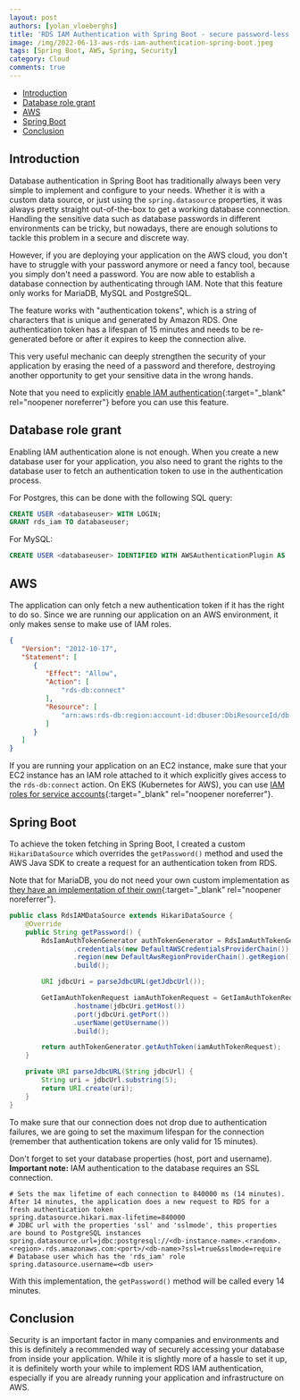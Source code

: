 ```yaml
---
layout: post
authors: [yolan_vloeberghs]
title: 'RDS IAM Authentication with Spring Boot - secure password-less database authentication on AWS'
image: /img/2022-06-13-aws-rds-iam-authentication-spring-boot.jpeg
tags: [Spring Boot, AWS, Spring, Security]
category: Cloud
comments: true
---
```


- [Introduction](#introduction)
- [Database role grant](#database-role-grant)
- [AWS](#aws)
- [Spring Boot](#spring-boot)
- [Conclusion](#conclusion)

## Introduction
Database authentication in Spring Boot has traditionally always been very simple to implement and configure to your needs.
Whether it is with a custom data source, or just using the `spring.datasource` properties, it was always pretty straight out-of-the-box to get a working database connection.
Handling the sensitive data such as database passwords in different environments can be tricky, but nowadays, there are enough solutions to tackle this problem in a secure and discrete way.

However, if you are deploying your application on the AWS cloud, you don't have to struggle with your password anymore or need a fancy tool, because you simply don't need a password.
You are now able to establish a database connection by authenticating through IAM. Note that this feature only works for MariaDB, MySQL and PostgreSQL. 

The feature works with "authentication tokens", which is a string of characters that is unique and generated by Amazon RDS.
One authentication token has a lifespan of 15 minutes and needs to be re-generated before or after it expires to keep the connection alive.

This very useful mechanic can deeply strengthen the security of your application by erasing the need of a password and therefore, destroying another opportunity to get your sensitive data in the wrong hands.

Note that you need to explicitly [enable IAM authentication](https://docs.aws.amazon.com/AmazonRDS/latest/UserGuide/UsingWithRDS.IAMDBAuth.Enabling.html){:target="_blank" rel="noopener noreferrer"} before you can use this feature.

## Database role grant
Enabling IAM authentication alone is not enough.
When you create a new database user for your application, you also need to grant the rights to the database user to fetch an authentication token to use in the authentication process.

For Postgres, this can be done with the following SQL query:
```sql
CREATE USER <databaseuser> WITH LOGIN;
GRANT rds_iam TO databaseuser;
```

For MySQL:
```sql
CREATE USER <databaseuser> IDENTIFIED WITH AWSAuthenticationPlugin AS 'RDS';
```

## AWS
The application can only fetch a new authentication token if it has the right to do so.
Since we are running our application on an AWS environment, it only makes sense to make use of IAM roles.

```json
{
   "Version": "2012-10-17",
   "Statement": [
      {
         "Effect": "Allow",
         "Action": [
             "rds-db:connect"
         ],
         "Resource": [
             "arn:aws:rds-db:region:account-id:dbuser:DbiResourceId/db-user-name"
         ]
      }
   ]
}
```

If you are running your application on an EC2 instance, make sure that your EC2 instance has an IAM role attached to it which explicitly gives access to the `rds-db:connect` action.
On EKS (Kubernetes for AWS), you can use [IAM roles for service accounts](https://docs.aws.amazon.com/eks/latest/userguide/iam-roles-for-service-accounts.html){:target="_blank" rel="noopener noreferrer"}.


## Spring Boot
To achieve the token fetching in Spring Boot, I created a custom `HikariDataSource` which overrides the `getPassword()` method and used the AWS Java SDK to create a request for an authentication token from RDS.

Note that for MariaDB, you do not need your own custom implementation as [they have an implementation of their own](https://mariadb.com/kb/en/mariadb-connector-j-250-release-notes/#aws-iam){:target="_blank" rel="noopener noreferrer"}. 

```java
public class RdsIAMDataSource extends HikariDataSource {
    @Override
    public String getPassword() {
        RdsIamAuthTokenGenerator authTokenGenerator = RdsIamAuthTokenGenerator.builder()
                .credentials(new DefaultAWSCredentialsProviderChain())
                .region(new DefaultAwsRegionProviderChain().getRegion())
                .build();

        URI jdbcUri = parseJdbcURL(getJdbcUrl());

        GetIamAuthTokenRequest iamAuthTokenRequest = GetIamAuthTokenRequest.builder()
                .hostname(jdbcUri.getHost())
                .port(jdbcUri.getPort())
                .userName(getUsername())
                .build();

        return authTokenGenerator.getAuthToken(iamAuthTokenRequest);
    }

    private URI parseJdbcURL(String jdbcUrl) {
        String uri = jdbcUrl.substring(5);
        return URI.create(uri);
    }
}
```

To make sure that our connection does not drop due to authentication failures, we are going to set the maximum lifespan for the connection (remember that authentication tokens are only valid for 15 minutes).

Don't forget to set your database properties (host, port and username). 
**Important note:** IAM authentication to the database requires an SSL connection.

```properties
# Sets the max lifetime of each connection to 840000 ms (14 minutes). After 14 minutes, the application does a new request to RDS for a fresh authentication token
spring.datasource.hikari.max-lifetime=840000
# JDBC url with the properties 'ssl' and 'sslmode', this properties are bound to PostgreSQL instances
spring.datasource.url=jdbc:postgresql://<db-instance-name>.<random>.<region>.rds.amazonaws.com:<port>/<db-name>?ssl=true&sslmode=require
# Database user which has the 'rds_iam' role
spring.datasource.username=<db user>
```
With this implementation, the `getPassword()` method will be called every 14 minutes.

## Conclusion
Security is an important factor in many companies and environments and this is definitely a recommended way of securely accessing your database from inside your application.
While it is slightly more of a hassle to set it up, it is definitely worth your while to implement RDS IAM authentication, especially if you are already running your application and infrastructure on AWS.
